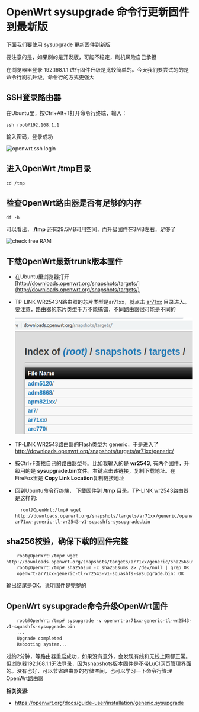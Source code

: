 OpenWrt sysupgrade 命令行更新固件到最新版
====================================

下面我们要使用 sysupgrade 更新固件到新版

要注意的是，如果刷的是开发版，可能不稳定，刷机风险自己承担

在浏览器里登录 192.168.1.1 进行固件升级是比较简单的。今天我们要尝试的的是命令行刷机升级。命令行的方式更强大

SSH登录路由器
--------

在Ubuntu里，按Ctrl+Alt+T打开命令行终端，输入：

    ssh root@192.168.1.1

输入密码，登录成功

![openwrt ssh login](images/2.8.ssh-login.png)

进入OpenWrt /tmp目录
--------

    cd /tmp

检查OpenWrt路由器是否有足够的内存
--------

    df -h

可以看出， **/tmp** 还有29.5MB可用空间，而升级固件在3MB左右，足够了

![check free RAM](images/2.8.free-ram.png)

下载OpenWrt最新trunk版本固件
--------

- 在Ubuntu里浏览器打开 [http://downloads.openwrt.org/snapshots/targets/](http://downloads.openwrt.org/snapshots/targets/)

- TP-LINK WR2543N路由器的芯片类型是ar71xx，就点击 [ar71xx](http://downloads.openwrt.org/snapshots/targets/ar71xx/) 目录进入。要注意，路由器的芯片类型千万不能搞错，不同路由器很可能是不同的

    ![OpenWrt snapshots trunk](images/2.8.snapshots-trunk.png)

- TP-LINK WR2543路由器的Flash类型为 generic，于是进入了    http://downloads.openwrt.org/snapshots/targets/ar71xx/generic/

- 按Ctrl+F查找自己的路由器型号。比如我输入的是 **wr2543**, 有两个固件，升级用的是 **sysupgrade.bin**文件。右键点击该链接，复制下载地址。在FireFox里是 **Copy Link Location**复制链接地址

- 回到Ubuntu命令行终端， 下载固件到 **/tmp** 目录。TP-LINK wr2543路由器是这样的:

        root@OpenWrt:/tmp# wget http://downloads.openwrt.org/snapshots/targets/ar71xx/generic/openwrt-ar71xx-generic-tl-wr2543-v1-squashfs-sysupgrade.bin

sha256校验，确保下载的固件完整
--------

        root@OpenWrt:/tmp# wget http://downloads.openwrt.org/snapshots/targets/ar71xx/generic/sha256sums  
        root@OpenWrt:/tmp# sha256sum -c sha256sums 2> /dev/null | grep OK  
        openwrt-ar71xx-generic-tl-wr2543-v1-squashfs-sysupgrade.bin: OK

输出结尾是OK，说明固件是完整的

OpenWrt sysupgrade命令升级OpenWrt固件
--------

        root@OpenWrt:/tmp# sysupgrade -v openwrt-ar71xx-generic-tl-wr2543-v1-squashfs-sysupgrade.bin
        ...
        Upgrade completed
        Rebooting system...

过约2分钟，等路由器重启成功，如果没有意外，会发现有线和无线上网都正常。但浏览器192.168.1.1无法登录，因为snapshots版本固件是不带LuCI网页管理界面的。没有也好，可以节省路由器的存储空间，也可以学习一下命令行管理OpenWrt路由器

**相关资源**:

- https://openwrt.org/docs/guide-user/installation/generic.sysupgrade